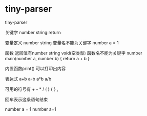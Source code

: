 # tiny-parser
tiny-parser

关键字 number string return 

变量定义 number string 变量名不能为关键字
number a = 1

函数 返回值有number string void(空类型) 函数名不能为关键字
number main(number a, number b) {
  return a + b
}

内置函数print()  可以打印出内容

表达式 
a+b 
a-b 
a*b 
a/b

可用的符号有 + - * / ( ) { } ,

回车表示这条语句结束


number a = 1
number a=1